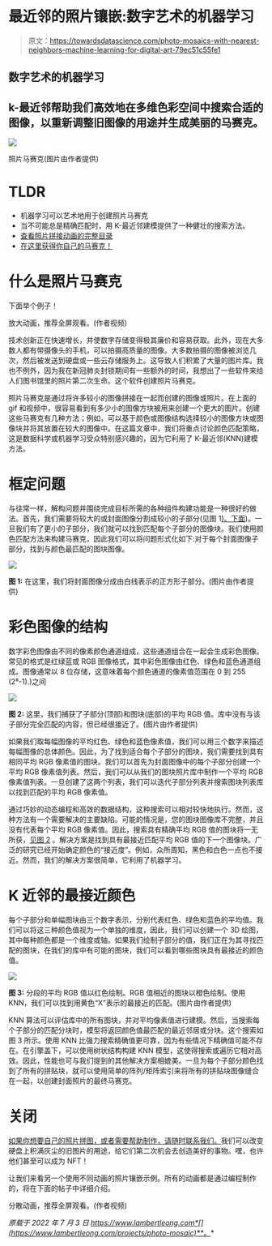 # 最近邻的照片镶嵌:数字艺术的机器学习

> 原文：<https://towardsdatascience.com/photo-mosaics-with-nearest-neighbors-machine-learning-for-digital-art-79ec51c55fe1>

## 数字艺术的机器学习

## k-最近邻帮助我们高效地在多维色彩空间中搜索合适的图像，以重新调整旧图像的用途并生成美丽的马赛克。

![](img/aeb06e4402ee227784a06f0e3d29e9ad.png)

照片马赛克(图片由作者提供)

# TLDR

*   机器学习可以艺术地用于创建照片马赛克
*   当不可能总是精确匹配时，用 K-最近邻建模提供了一种健壮的搜索方法。
*   [查看照片拼接动画的完整目录](https://www.youtube.com/watch?v=tq-sQ0m1R40&list=PLvaAMsy5gV_UMmFxdwHYm00U6OrG-JLvp)
*   [在这里获得你自己的马赛克！](https://www.fiverr.com/share/DKqb9a)

# **什么是照片马赛克**

下面举个例子！

放大动画，推荐全屏观看。(作者视频)

技术创新正在快速增长，并使数字存储变得极其廉价和容易获取。此外，现在大多数人都有带摄像头的手机，可以拍摄高质量的图像。大多数拍摄的图像被浏览几次，然后被发送到硬盘或一些云存储服务上。这导致人们积累了大量的图片库。我也不例外，因为我在新冠肺炎封锁期间有一些额外的时间，我想出了一些软件来给人们图书馆里的照片第二次生命。这个软件创建照片马赛克。

照片马赛克是通过将许多较小的图像拼接在一起而创建的图像或照片。在上面的 gif 和视频中，很容易看到有多少小的图像方块被用来创建一个更大的图片。创建这些马赛克有几种方法；例如，可以基于颜色或图像结构选择较小的图像方块或图像块并将其放置在较大的图像中。在这篇文章中，我们将重点讨论颜色匹配策略，这是数据科学或机器学习受众特别感兴趣的，因为它利用了 K-最近邻(KNN)建模方法。

# 框定问题

与往常一样，解构问题并围绕完成目标所需的各种组件构建功能是一种很好的做法。首先，我们需要将较大的或封面图像分割成较小的子部分(见图 1[)。下面](https://www.lambertleong.com/projects/photo-mosaic#img-subsection))。一旦我们有了更小的子部分，我们就可以找到匹配每个子部分的图像块。我们使用颜色匹配方法来构建马赛克，因此我们可以将问题形式化如下:对于每个封面图像子部分，找到与颜色最匹配的图块图像。

![](img/368b6c2233e5d34b8faefb4335ed834d.png)

**图 1:** 在这里，我们将封面图像分成由白线表示的正方形子部分。(图片由作者提供)

# 彩色图像的结构

数字彩色图像由不同的像素颜色通道组成，这些通道组合在一起会生成彩色图像。常见的格式是红绿蓝或 RGB 图像格式，其中彩色图像由红色、绿色和蓝色通道组成。图像通常以 8 位存储，这意味着每个颜色通道的像素值范围在 0 到 255 (2⁸-1).)之间

![](img/90d7ac2ff10fc5b56ffc5c0e8954ea8e.png)

**图 2:** 这里，我们捕获了子部分(顶部)和图块(底部)的平均 RGB 值。库中没有与该子部分完全匹配的内容，但已经很接近了。(图片由作者提供)

如果我们取每幅图像的平均红色、绿色和蓝色像素值，我们可以用三个数字来描述每幅图像的总体颜色。因此，为了找到适合每个子部分的图块，我们需要找到具有相同平均 RGB 像素值的图块。我们可以首先为封面图像中的每个子部分创建一个平均 RGB 像素值列表。然后，我们可以从我们的图块照片库中制作一个平均 RGB 像素值列表。一旦创建了这两个列表，我们可以迭代子部分列表并搜索图块列表库以找到匹配的平均 RGB 像素值。

通过巧妙的动态编程和高效的数据结构，这种搜索可以相对较快地执行。然而，这种方法有一个需要解决的主要缺陷。可能的情况是，您的图块图像库不完整，并且没有代表每个平均 RGB 像素值。因此，搜索具有精确平均 RGB 值的图块将一无所获，[见图 2](https://www.lambertleong.com/projects/photo-mosaic#img-color_matching) 。解决方案是找到具有最接近匹配平均 RGB 值的下一个图像块。广泛的研究已经开始确定颜色的“接近度”。例如，众所周知，黑色和白色一点也不接近。然而，我们的解决方案很简单，它利用了机器学习。

# K 近邻的最接近颜色

每个子部分和单幅图块由三个数字表示，分别代表红色、绿色和蓝色的平均值。我们可以将这三种颜色值视为一个单独的维度，因此，我们可以创建一个 3D 绘图，其中每种颜色都是一个维度或轴。如果我们绘制子部分的值，我们正在为其寻找匹配的图块，在我们的库中有可能的图块，我们可以看到哪些图块具有最接近的颜色值。

![](img/0cab74e2e7b2018e4cd5421fc19f3c37.png)

**图 3:** 分段的平均 RGB 值以红色绘制。RGB 值相近的图块以橙色绘制。使用 KNN，我们可以找到用黄色“X”表示的最接近的匹配。(图片由作者提供)

KNN 算法可以评估库中的所有图块，并对平均像素值进行建模。然后，当搜索每个子部分的匹配分块时，模型将返回颜色值最匹配的最近邻居或分块。这个搜索如图 3 所示。使用 KNN 比强力搜索精确值更可靠，因为有些情况下精确值可能不存在。在引擎盖下，可以使用树状结构构建 KNN 模型，这使得搜索或遍历它相对高效。因此，性能也可与我们提到的其他解决方案相媲美。一旦为每个子部分颜色找到了所有的拼贴块，就可以使用简单的阵列/矩阵索引来将所有的拼贴块图像缝合在一起，以创建封面照片的最终马赛克。

# 关闭

[如果你想要自己的照片拼图，或者需要帮助制作，请随时联系我们。](http://lamberttleong@gmail.com)我们可以改变硬盘上积满灰尘的旧图片的用途，给它们第二次机会去创造美好的事物。嘿，也许他们甚至可以成为 NFT！

让我们来看另一个使用不同动画的照片镶嵌示例。所有的动画都是通过编程制作的，将在下面的帖子中详细介绍。

分散动画，推荐全屏观看。(作者视频)

*原载于 2022 年 7 月 3 日 https://www.lambertleong.com*[](https://www.lambertleong.com/projects/photo-mosaic)**。**